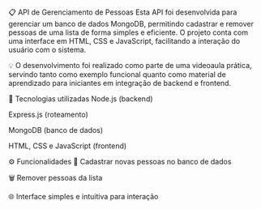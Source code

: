 📋 API de Gerenciamento de Pessoas
Esta API foi desenvolvida para gerenciar um banco de dados MongoDB, permitindo cadastrar e remover pessoas de uma lista de forma simples e eficiente.
O projeto conta com uma interface em HTML, CSS e JavaScript, facilitando a interação do usuário com o sistema.

💡 O desenvolvimento foi realizado como parte de uma videoaula prática, servindo tanto como exemplo funcional quanto como material de aprendizado para iniciantes em integração de backend e frontend.

🚀 Tecnologias utilizadas
Node.js (backend)

Express.js (roteamento)

MongoDB (banco de dados)

HTML, CSS e JavaScript (frontend)

⚙️ Funcionalidades
📌 Cadastrar novas pessoas no banco de dados

🗑️ Remover pessoas da lista

🌐 Interface simples e intuitiva para interação
